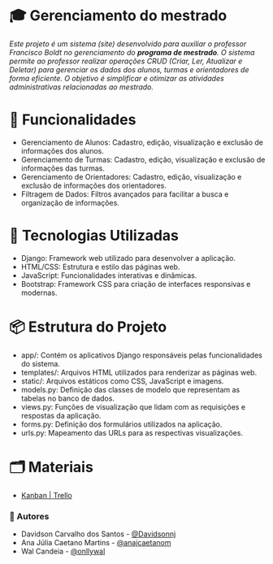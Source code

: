 # 🎓 Gerenciamento do mestrado

*Este projeto é um sistema (site) desenvolvido para auxiliar o professor Francisco Boldt no gerenciamento do **programa de mestrado**. O sistema permite ao professor realizar operações CRUD (Criar, Ler, Atualizar e Deletar) para gerenciar os dados dos alunos, turmas e orientadores de forma eficiente. O objetivo é simplificar e otimizar as atividades administrativas relacionadas ao mestrado.*

# 🌟 Funcionalidades

- Gerenciamento de Alunos: Cadastro, edição, visualização e exclusão de informações dos alunos.
- Gerenciamento de Turmas: Cadastro, edição, visualização e exclusão de informações das turmas.
- Gerenciamento de Orientadores: Cadastro, edição, visualização e exclusão de informações dos orientadores.
- Filtragem de Dados: Filtros avançados para facilitar a busca e organização de informações.

# 🚀 Tecnologias Utilizadas

- Django: Framework web utilizado para desenvolver a aplicação.
- HTML/CSS: Estrutura e estilo das páginas web.
- JavaScript: Funcionalidades interativas e dinâmicas.
- Bootstrap: Framework CSS para criação de interfaces responsivas e modernas.

# 📦 Estrutura do Projeto

- app/: Contém os aplicativos Django responsáveis pelas funcionalidades do sistema.
- templates/: Arquivos HTML utilizados para renderizar as páginas web.
- static/: Arquivos estáticos como CSS, JavaScript e imagens.
- models.py: Definição das classes de modelo que representam as tabelas no banco de dados.
- views.py: Funções de visualização que lidam com as requisições e respostas da aplicação.
- forms.py: Definição dos formulários utilizados na aplicação.
- urls.py: Mapeamento das URLs para as respectivas visualizações.

# 🗂️ Materiais

- [Kanban | Trello](https://trello.com/b/L8RGbOB7/laborat%C3%B3rio-902t)

### 👥 Autores

- Davidson Carvalho dos Santos - [@Davidsonnj](https://github.com/Davidsonnj)
- Ana Júlia Caetano Martins - [@anajcaetanom](https://github.com/anajcaetanom)
- Wal Candeia - [@onllywal](https://github.com/onllywal)
